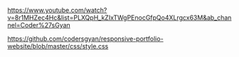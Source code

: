 https://www.youtube.com/watch?v=8r1MHZec4Hc&list=PLXQpH_kZIxTWgPEnocGfpQo4XLrgcx63M&ab_channel=Coder%27sGyan

https://github.com/codersgyan/responsive-portfolio-website/blob/master/css/style.css